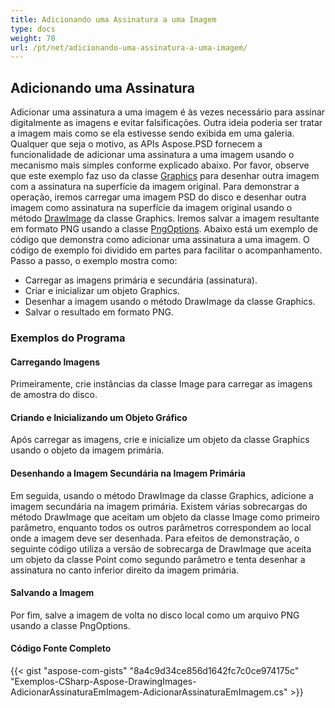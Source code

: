 ```yaml
---
title: Adicionando uma Assinatura a uma Imagem
type: docs
weight: 70
url: /pt/net/adicionando-uma-assinatura-a-uma-imagem/
---
```


## **Adicionando uma Assinatura**


Adicionar uma assinatura a uma imagem é às vezes necessário para assinar digitalmente as imagens e evitar falsificações. Outra ideia poderia ser tratar a imagem mais como se ela estivesse sendo exibida em uma galeria. Qualquer que seja o motivo, as APIs Aspose.PSD fornecem a funcionalidade de adicionar uma assinatura a uma imagem usando o mecanismo mais simples conforme explicado abaixo. Por favor, observe que este exemplo faz uso da classe [Graphics](https://reference.aspose.com/psd/net/aspose.psd/graphics) para desenhar outra imagem com a assinatura na superfície da imagem original. Para demonstrar a operação, iremos carregar uma imagem PSD do disco e desenhar outra imagem como assinatura na superfície da imagem original usando o método [DrawImage](https://reference.aspose.com/psd/net/aspose.psd/graphics/methods/drawimage) da classe Graphics. Iremos salvar a imagem resultante em formato PNG usando a classe [PngOptions](https://reference.aspose.com/psd/net/aspose.psd.imageoptions/pngoptions). Abaixo está um exemplo de código que demonstra como adicionar uma assinatura a uma imagem. O código de exemplo foi dividido em partes para facilitar o acompanhamento. Passo a passo, o exemplo mostra como:

- Carregar as imagens primária e secundária (assinatura).
- Criar e inicializar um objeto Graphics.
- Desenhar a imagem usando o método DrawImage da classe Graphics.
- Salvar o resultado em formato PNG.
### **Exemplos do Programa**
#### **Carregando Imagens**
Primeiramente, crie instâncias da classe Image para carregar as imagens de amostra do disco.
#### **Criando e Inicializando um Objeto Gráfico**
Após carregar as imagens, crie e inicialize um objeto da classe Graphics usando o objeto da imagem primária.
#### **Desenhando a Imagem Secundária na Imagem Primária**
Em seguida, usando o método DrawImage da classe Graphics, adicione a imagem secundária na imagem primária. Existem várias sobrecargas do método DrawImage que aceitam um objeto da classe Image como primeiro parâmetro, enquanto todos os outros parâmetros correspondem ao local onde a imagem deve ser desenhada. Para efeitos de demonstração, o seguinte código utiliza a versão de sobrecarga de DrawImage que aceita um objeto da classe Point como segundo parâmetro e tenta desenhar a assinatura no canto inferior direito da imagem primária.
#### **Salvando a Imagem**
Por fim, salve a imagem de volta no disco local como um arquivo PNG usando a classe PngOptions.
#### **Código Fonte Completo**
{{< gist "aspose-com-gists" "8a4c9d34ce856d1642fc7c0ce974175c" "Exemplos-CSharp-Aspose-DrawingImages-AdicionarAssinaturaEmImagem-AdicionarAssinaturaEmImagem.cs" >}}

